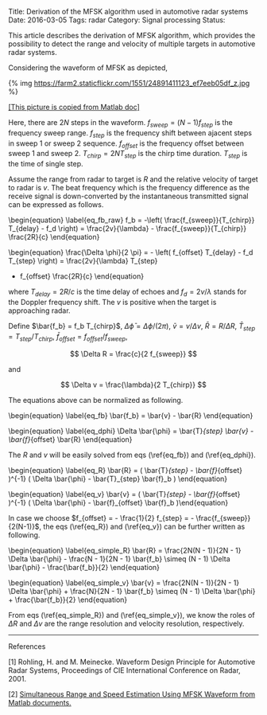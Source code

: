 Title: Derivation of the MFSK algorithm used in automotive radar systems
Date: 2016-03-05
Tags: radar
Category: Signal processing
Status:

This article describes the derivation of MFSK algorithm, which provides the possibility to detect the range and velocity of multiple targets in automotive radar systems.

Considering the waveform of MFSK as depicted,

{% img https://farm2.staticflickr.com/1551/24891411123_ef7eeb05df_z.jpg %}

[[This picture is copied from Matlab doc]](http://www.mathworks.com/help/phased/examples/simultaneous-range-and-speed-estimation-using-mfsk-waveform.html#zmw57dd0e2958)

Here, there are $2N$ steps in the waveform. $f_{sweep} = (N-1) f_{step}$ is the frequency sweep range.
$f_{step}$ is the frequency shift between ajacent steps in  sweep 1 or sweep 2 sequence.
$f_{offset}$ is the frequency offset between sweep 1 and sweep 2.
$T_{chirp} = 2N T_{step}$ is the chirp time duration.
$T_{step}$ is the time of single step.

Assume the range from radar to target is $R$ and the relative velocity of target to radar is $v$.
The beat frequency which is the frequency difference as the receive signal is down-converted by the instantaneous transmitted signal can be expressed as follows.

\begin{equation} \label{eq_fb_raw}
f_b = -\left( \frac{f_{sweep}}{T_{chirp}} T_{delay} - f_d \right) = \frac{2v}{\lambda} - \frac{f_{sweep}}{T_{chirp}} \frac{2R}{c}
\end{equation}

\begin{equation}
\frac{\Delta \phi}{2 \pi} = - \left( f_{offset} T_{delay} - f_d T_{step} \right) = \frac{2v}{\lambda} T_{step}
 - f_{offset} \frac{2R}{c} \end{equation}

where $T_{delay} = 2R / c$ is the time delay of echoes and
$f_d = 2v / \lambda$ stands for the Doppler frequency shift.
The $v$ is positive when the target is approaching radar.

Define $\bar{f_b} = f_b T_{chirp}$, $\Delta \bar{\phi} = \Delta \phi / (2\pi)$, $\bar{v} = v / \Delta v$, $\bar{R} = R / \Delta R$, $\bar{T}_{step} = T_{step} / T_{chirp}$, $\bar{f}_{offset} = f_{offset} / f_{sweep}$,

$$
\Delta R = \frac{c}{2 f_{sweep}}
$$

and

$$
\Delta v = \frac{\lambda}{2 T_{chirp}}
$$

The equations above can be normalized as following.

\begin{equation} \label{eq_fb}
\bar{f_b} = \bar{v} - \bar{R}
\end{equation}

\begin{equation} \label{eq_dphi}
\Delta \bar{\phi} = \bar{T}_{step} \bar{v} - \bar{f}_{offset} \bar{R}
\end{equation}

The $R$ and $v$ will be easily solved from eqs (\ref{eq_fb}) and (\ref{eq_dphi}).

\begin{equation} \label{eq_R}
\bar{R} = ( \bar{T}_{step} - \bar{f}_{offset} )^{-1} ( \Delta \bar{\phi} - \bar{T}_{step} \bar{f}_b )
\end{equation}

\begin{equation} \label{eq_v}
\bar{v} = ( \bar{T}_{step} - \bar{f}_{offset} )^{-1} ( \Delta \bar{\phi} - \bar{f}_{offset} \bar{f}_b )\end{equation}

In case we choose $f_{offset} = - \frac{1}{2} f_{step} = - \frac{f_{sweep}}{2(N-1)}$,
the eqs (\ref{eq_R}) and (\ref{eq_v}) can be further written as following.

\begin{equation} \label{eq_simple_R}
\bar{R} = \frac{2N(N - 1)}{2N - 1} \Delta \bar{\phi} - \frac{N - 1}{2N - 1} \bar{f_b}
\simeq (N - 1) \Delta \bar{\phi} - \frac{\bar{f_b}}{2}
\end{equation}

\begin{equation} \label{eq_simple_v}
\bar{v} = \frac{2N(N - 1)}{2N - 1} \Delta \bar{\phi} + \frac{N}{2N - 1} \bar{f_b}
\simeq (N - 1) \Delta \bar{\phi} + \frac{\bar{f_b}}{2}
\end{equation}

From eqs (\ref{eq_simple_R}) and (\ref{eq_simple_v}),
we know the roles of $\Delta R$ and $\Delta v$ are the range resolution and velocity resolution, respectively.

---
References

[1] Rohling, H. and M. Meinecke. Waveform Design Principle for Automotive Radar Systems, Proceedings of CIE International Conference on Radar, 2001.

[2] [Simultaneous Range and Speed Estimation Using MFSK Waveform from Matlab documents.](http://www.mathworks.com/help/phased/examples/simultaneous-range-and-speed-estimation-using-mfsk-waveform.html#zmw57dd0e2958)
